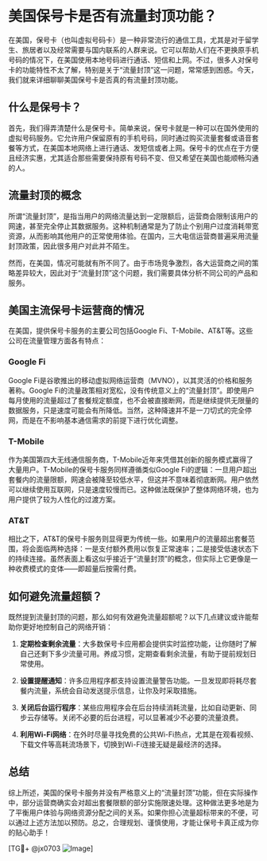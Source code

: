 # 美国保号卡是否有流量封顶功能？

在美国，保号卡（也叫虚拟号码卡）是一种非常流行的通信工具，尤其是对于留学生、旅居者以及经常需要与国内联系的人群来说。它可以帮助人们在不更换原手机号码的情况下，在美国使用本地号码进行通话、短信和上网。不过，很多人对保号卡的功能特性不太了解，特别是关于“流量封顶”这一问题，常常感到困惑。今天，我们就来详细聊聊美国保号卡是否真的有流量封顶功能。

## 什么是保号卡？

首先，我们得弄清楚什么是保号卡。简单来说，保号卡就是一种可以在国外使用的虚拟号码服务。它允许用户保留原有的手机号码，同时通过购买流量套餐或语音套餐等方式，在美国本地网络上进行通话、发短信或者上网。保号卡的优点在于方便且经济实惠，尤其适合那些需要保持原有号码不变、但又希望在美国也能顺畅沟通的人。

## 流量封顶的概念

所谓“流量封顶”，是指当用户的网络流量达到一定限额后，运营商会限制该用户的网速，甚至完全停止其数据服务。这种机制通常是为了防止个别用户过度消耗带宽资源，从而影响其他用户的正常使用体验。在国内，三大电信运营商普遍采用流量封顶政策，因此很多用户对此并不陌生。

然而，在美国，情况可能就有所不同了。由于市场竞争激烈，各大运营商之间的策略差异较大，因此对于“流量封顶”这个问题，我们需要具体分析不同公司的产品和服务。

## 美国主流保号卡运营商的情况

在美国，提供保号卡服务的主要公司包括Google Fi、T-Mobile、AT&T等。这些公司在流量管理方面各有特点：

### Google Fi

Google Fi是谷歌推出的移动虚拟网络运营商（MVNO），以其灵活的价格和服务著称。Google Fi的流量政策相对宽松，没有传统意义上的“流量封顶”。即使用户每月使用的流量超过了套餐规定额度，也不会被直接断网，而是继续提供无限量的数据服务，只是速度可能会有所降低。当然，这种降速并不是一刀切式的完全停网，而是在不影响基本通信需求的前提下进行优化调整。

### T-Mobile

作为美国第四大无线通信服务商，T-Mobile近年来凭借其创新的服务模式赢得了大量用户。T-Mobile的保号卡服务同样遵循类似Google Fi的逻辑：一旦用户超出套餐内的流量限额，网速会被降至较低水平，但这并不意味着彻底断网。用户依然可以继续使用互联网，只是速度较慢而已。这种做法既保护了整体网络环境，也为用户提供了较为人性化的过渡方案。

### AT&T

相比之下，AT&T的保号卡服务则显得更为传统一些。如果用户的流量超出套餐范围，将会面临两种选择：一是支付额外费用以恢复正常速率；二是接受低速状态下的持续连接。虽然表面上看这似乎接近于“流量封顶”的概念，但实际上它更像是一种收费模式的变体——即超量后按需付费。

## 如何避免流量超额？

既然提到流量封顶的问题，那么如何有效避免流量超额呢？以下几点建议或许能帮助你更好地控制自己的网络开销：

1. **定期检查剩余流量**：大多数保号卡应用都会提供实时监控功能，让你随时了解自己还剩下多少流量可用。养成习惯，定期查看剩余流量，有助于提前规划日常使用。
   
2. **设置提醒通知**：许多应用程序都支持设置流量警告功能。一旦发现即将耗尽套餐内流量，系统会自动发送提示信息，让你及时采取措施。

3. **关闭后台运行程序**：某些应用程序会在后台持续消耗流量，比如自动更新、同步云存储等。关闭不必要的后台进程，可以显著减少不必要的流量浪费。

4. **利用Wi-Fi网络**：在外时尽量寻找免费的公共Wi-Fi热点，尤其是在观看视频、下载文件等高耗流场景下，切换到Wi-Fi连接无疑是最经济的选择。

## 总结

综上所述，美国的保号卡服务并没有严格意义上的“流量封顶”功能，但在实际操作中，部分运营商确实会对超出套餐限额的部分实施限速处理。这种做法更多地是为了平衡用户体验与网络资源分配之间的关系。如果你担心流量超标带来的不便，可以通过上述方法加以预防。总之，合理规划、谨慎使用，才能让保号卡真正成为你的贴心助手！

[TG💪+ @jx0703 ![Image](https://github.com/user-attachments/assets/dbca1d08-cadb-493c-b0ec-ad6f7a83f270)]